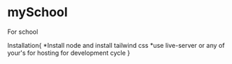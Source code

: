 # mySchool
For school

Installation{
*Install node and install tailwind css
*use live-server or any of your's for hosting for development cycle
}


